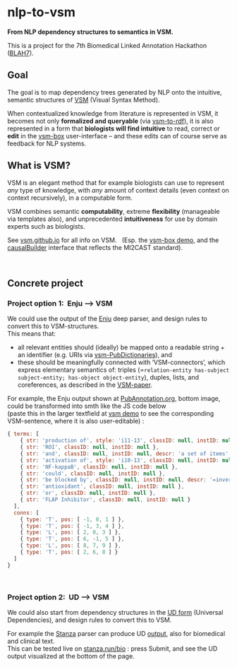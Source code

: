 # nlp-to-vsm
**From NLP dependency structures to semantics in VSM.**

This is a project for the 7th Biomedical Linked Annotation Hackathon ([BLAH7](https://blah7.linkedannotation.org)).

## Goal
The goal is to map dependency trees generated by NLP onto the intuitive, semantic structures of [VSM](https://vsm.github.io) (Visual Syntax Method).

When contextualized knowledge from literature is represented in VSM, it becomes not only **formalized and queryable** (via [vsm-to-rdf](https://github.com/vsm/vsm-to-rdf)), it is also represented in a form that **biologists will find intuitive** to read, correct or **edit** in the [vsm-box](https://github.com/vsm/vsm-box) user-interface – and these edits can of course serve as feedback for NLP systems.

## What is VSM?
VSM is an elegant method that for example biologists can use to represent _any_ type of knowledge, with _any_ amount of context details (even context on context recursively), in a computable form.

VSM combines semantic **computability**, extreme **flexibility** (manageable via templates also), and unprecedented **intuitiveness** for use by domain experts such as biologists.  

See [vsm.github.io](https://vsm.github.io) for all info on VSM. &nbsp; (Esp. the [vsm-box demo](https://vsm.github.io/demo), and the [causalBuilder](https://mi2cast.github.io/causalBuilder) interface that reflects the MI2CAST standard).

<br>

## Concrete project

### Project option 1:&nbsp; Enju –> VSM

We could use the output of the [Enju](https://mynlp.is.s.u-tokyo.ac.jp/enju) deep parser, and design rules to convert this to VSM-structures.  
This means that:
- all relevant entities should (ideally) be mapped onto a readable string + an identifier (e.g. URIs via [vsm-PubDictionaries](https://github.com/UniBioDicts/vsm-pubdictionaries)), and
- these should be meaningfully connected with ‘VSM-connectors’, which express elementary semantics of: triples (=`relation-entity has-subject subject-entity; has-object object-entity`), duples, lists, and coreferences, as described in the [VSM-paper](https://www.preprints.org/manuscript/202007.0486).

For example, the Enju output shown at [PubAnnotation.org](http://www.pubannotation.org), bottom image, could be transformed into smth like the JS code below  
(paste this in the larger textfield at [vsm demo](https://vsm.github.io/demo) to see the corresponding VSM-sentence, where it is also user-editable) :
<!-- Maybe someday this link will autofill it: https://vsm.github.io/demo?v=%7B%20terms%3A%20%5B%0A%20%20%20%20%7B%20str%3A%20%27production%20of%27%2C%20style%3A%20%27i11-13%27%2C%20classID%3A%20null%2C%20instID%3A%20null%20%7D%2C%0A%20%20%20%20%7B%20str%3A%20%27ROI%27%2C%20classID%3A%20null%2C%20instID%3A%20null%20%7D%2C%0A%20%20%20%20%7B%20str%3A%20%27and%27%2C%20classID%3A%20null%2C%20instID%3A%20null%2C%20descr%3A%20%27a%20set%20of%20items%27%20%7D%2C%0A%20%20%20%20%7B%20str%3A%20%27activation%20of%27%2C%20style%3A%20%27i10-13%27%2C%20classID%3A%20null%2C%20instID%3A%20null%20%7D%2C%0A%20%20%20%20%7B%20str%3A%20%27NF-kappaB%27%2C%20classID%3A%20null%2C%20instID%3A%20null%20%7D%2C%0A%20%20%20%20%7B%20str%3A%20%27could%27%2C%20classID%3A%20null%2C%20instID%3A%20null%20%7D%2C%0A%20%20%20%20%7B%20str%3A%20%27be%20blocked%20by%27%2C%20classID%3A%20null%2C%20instID%3A%20null%2C%20descr%3A%20%27%3D%5C%27is%20blocked%20by%5C%27%2C%20%3Dinverse%20of%20%5C%27blocks%5C%27%20or%20%5C%27blocking%20activity%5C%27%27%20%7D%2C%0A%20%20%20%20%7B%20str%3A%20%27antioxidant%27%2C%20classID%3A%20null%2C%20instID%3A%20null%20%7D%2C%0A%20%20%20%20%7B%20str%3A%20%27or%27%2C%20classID%3A%20null%2C%20instID%3A%20null%20%7D%2C%0A%20%20%20%20%7B%20str%3A%20%27FLAP%20Inhibitor%27%2C%20classID%3A%20null%2C%20instID%3A%20null%20%7D%0A%20%20%5D%2C%0A%20%20conns%3A%20%5B%0A%20%20%20%20%7B%20type%3A%20%27T%27%2C%20pos%3A%20%5B%20-1%2C%200%2C%201%20%5D%20%7D%2C%0A%20%20%20%20%7B%20type%3A%20%27T%27%2C%20pos%3A%20%5B%20-1%2C%203%2C%204%20%5D%20%7D%2C%0A%20%20%20%20%7B%20type%3A%20%27L%27%2C%20pos%3A%20%5B%202%2C%200%2C%203%20%5D%20%7D%2C%0A%20%20%20%20%7B%20type%3A%20%27T%27%2C%20pos%3A%20%5B%206%2C%20-1%2C%205%20%5D%20%7D%2C%0A%20%20%20%20%7B%20type%3A%20%27L%27%2C%20pos%3A%20%5B%208%2C%207%2C%209%20%5D%20%7D%2C%0A%20%20%20%20%7B%20type%3A%20%27T%27%2C%20pos%3A%20%5B%202%2C%206%2C%208%20%5D%20%7D%0A%20%20%5D%0A%7D -->
```javascript
{ terms: [
    { str: 'production of', style: 'i11-13', classID: null, instID: null },
    { str: 'ROI', classID: null, instID: null },
    { str: 'and', classID: null, instID: null, descr: 'a set of items' },
    { str: 'activation of', style: 'i10-13', classID: null, instID: null },
    { str: 'NF-kappaB', classID: null, instID: null },
    { str: 'could', classID: null, instID: null },
    { str: 'be blocked by', classID: null, instID: null, descr: '=inverse of \'blocks\' or \'blocking activity\'' },
    { str: 'antioxidant', classID: null, instID: null },
    { str: 'or', classID: null, instID: null },
    { str: 'FLAP Inhibitor', classID: null, instID: null }
  ],
  conns: [
    { type: 'T', pos: [ -1, 0, 1 ] },
    { type: 'T', pos: [ -1, 3, 4 ] },
    { type: 'L', pos: [ 2, 0, 3 ] },
    { type: 'T', pos: [ 6, -1, 5 ] },
    { type: 'L', pos: [ 8, 7, 9 ] },
    { type: 'T', pos: [ 2, 6, 8 ] }
  ]
}
```

<br>

### Project option 2:&nbsp; UD –> VSM

We could also start from dependency structures in the [UD form](https://universaldependencies.org/introduction.html) (Universal Dependencies), and design rules to convert this to VSM.

For example the [Stanza](https://stanfordnlp.github.io/stanza/depparse.html#accessing-syntactic-dependency-information) parser can produce UD [output](https://stanfordnlp.github.io/stanza/depparse.html#accessing-syntactic-dependency-information), also for biomedical and clinical text.  
This can be tested live on [stanza.run/bio](http://stanza.run/bio) : press Submit, and see the UD output visualized at the bottom of the page.

